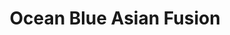 ---
layout: place
title: "Ocean Blue Asian Fusion"
permalink: /florida/clearwater/ocean-blue-asian-fusion.html
stateAbbr: FL
stateName: Florida
cityName: Clearwater
seo:
  name: "Ocean Blue Asian Fusion"
  type: Restaurant
  links: https://oceanbluesushi.com/
description: "Sushi, bento boxes & other Japanese dishes served in a small, bare-bones eatery. Ocean Blue Asian Fusion serves delicious sushi in Clearwater, Florida. Try fresh Japanese dishes for a great dining experience. Available for takeout, delivery, lunch, and dinner."
place_id: ChIJw7sGc3XuwogRlg-BSbU99yI
photos:
  - name: >-
      places/ChIJw7sGc3XuwogRlg-BSbU99yI/photos/AeeoHcKcjE1zy_7xZYYfB_nXrciSYZTMbkoCwJvLHGPjvmCIiWWAEE-KTjeou0KPO6lDD1U7p7LV1NG7LHecuT5FoWUZhKY-82qvDDhfrkCF1NWlTyT5BG0mPJpRfhNxjfNmwGW2ci2w3hTwgJsCJC9Wyj2XNpr9LBZasCjggk7EECOaQv1CTe1xD5l8noDim211ts80Ghrz8daM_diudYf7Yp-x6aV7ChWkA-rrJdAAvsunNnO2PiuvmzgbJUX3rRDGvkwsil0MLsz-CgxraHCszPD_j4PHbZueNA7dwwH3SnQJjQ
    widthPx: 1491
    heightPx: 1179
    authorAttributions:
      - displayName: Ocean Blue Asian Fusion
        uri: https://maps.google.com/maps/contrib/113911121034770684306
        photoUri: >-
          https://lh3.googleusercontent.com/a-/ALV-UjWnL96Tg9CeBGulNDNDSlkGA0RzMMeA4FRlzhXU79pfeW25gIc=s100-p-k-no-mo
    flagContentUri: >-
      https://www.google.com/local/imagery/report/?cb_client=maps_api_places.places_api&image_key=!1e10!2sAF1QipOm7kUuDKRl9K1TXniRhuMUXitHrTgbn_L2_mGE&hl=en-US
    googleMapsUri: >-
      https://www.google.com/maps/place//data=!3m4!1e2!3m2!1sAF1QipOm7kUuDKRl9K1TXniRhuMUXitHrTgbn_L2_mGE!2e10!4m2!3m1!1s0x88c2ee757306bbc3:0x22f73db549810f96
  - name: >-
      places/ChIJw7sGc3XuwogRlg-BSbU99yI/photos/AeeoHcKl3tJuC7GK5zinSO85pKeOgcFNnr4PQcshtlTkS-NUSOkki9ZQV-rPAgf5Bs2VIyWyfseUr8fMg3rvaETv6vUcnbIEW6Z08jZ_OTasTEZMSHuYe34ClcCWKH_qhVaSBC1XJtWUoQZUQEOGbhewW7tbL3-oxAA1RHzhc15SVvxSa5bR5E4EZLK7Digat-OR1PPbklNGfP8VzdfPCK37olpFX1bOKFR_bkuh77M3AG_K8mbTEVQgmTSZpVrgwrJtHLDZYrLyoeVZSm--ufamdT4rlqpUyXgji4iY3P4Yghsafg
    widthPx: 960
    heightPx: 720
    authorAttributions:
      - displayName: Ocean Blue Asian Fusion
        uri: https://maps.google.com/maps/contrib/113911121034770684306
        photoUri: >-
          https://lh3.googleusercontent.com/a-/ALV-UjWnL96Tg9CeBGulNDNDSlkGA0RzMMeA4FRlzhXU79pfeW25gIc=s100-p-k-no-mo
    flagContentUri: >-
      https://www.google.com/local/imagery/report/?cb_client=maps_api_places.places_api&image_key=!1e10!2sAF1QipO4wDr7E9MmQ3Vpdhz-vA9hwqni5P0ANH56WGrW&hl=en-US
    googleMapsUri: >-
      https://www.google.com/maps/place//data=!3m4!1e2!3m2!1sAF1QipO4wDr7E9MmQ3Vpdhz-vA9hwqni5P0ANH56WGrW!2e10!4m2!3m1!1s0x88c2ee757306bbc3:0x22f73db549810f96
  - name: >-
      places/ChIJw7sGc3XuwogRlg-BSbU99yI/photos/AeeoHcLJdxS6JSE39ysDFFzPkq14AJOC3omV1wVWAf4rbU8SWQ_9lkhWyhOkP7o6CtUhUt_IDWB4a38g7zruLjKWge5Q0dm91HqB5kS_X56T9Kp7Vymm9YzDY16-sNgI-oYhtSIkz-L7xPYBpV-YM7Kfd9zBbmywPzooB7eBCzlKNmjHN2bUcWPcfadxFHfdt0A2dnDkfYuGN0Di59BUM6YdhkQ4iISa5zofydeUNcbro6C1oJcv3TSB74IZFNsd3kvktG3tX7aMAbKjTh3R4PIe4woZhnGs7EC9Hz29HpcdpIOWiW138982oVT-KoKzqik7dlqbI9HfHcBhW7qMwuRjJDD8RHo3S_hrJwHGzDKbqDL0Bih2uIh98Kk6zE67WLoIL9HRhi7p_e3xXBhC9RoPaUXNXyBmqgav2plW7O5-JF4Rbg
    widthPx: 4000
    heightPx: 3000
    authorAttributions:
      - displayName: Thomas Seyfors
        uri: https://maps.google.com/maps/contrib/109351589230925055274
        photoUri: >-
          https://lh3.googleusercontent.com/a-/ALV-UjVASYUd70TonTSqirxQRPKAfOYhDHa8Q0D4qGL83U44wFE5a_OV=s100-p-k-no-mo
    flagContentUri: >-
      https://www.google.com/local/imagery/report/?cb_client=maps_api_places.places_api&image_key=!1e10!2sCIHM0ogKEICAgID96K-0Lg&hl=en-US
    googleMapsUri: >-
      https://www.google.com/maps/place//data=!3m4!1e2!3m2!1sCIHM0ogKEICAgID96K-0Lg!2e10!4m2!3m1!1s0x88c2ee757306bbc3:0x22f73db549810f96
  - name: >-
      places/ChIJw7sGc3XuwogRlg-BSbU99yI/photos/AeeoHcJof10XG1ui09ZastgsvpNByEsOaosKwOtWl7mZoiZ-nCdysSyXrxxJgmuleotZBCGG_JxLvN0Q0LiKLqzPPz1vLGPYPIqLCsejpZd3wdUzV33YGnf014OtWpxOHcvgl4q0kNRe-6UzJPszx2cVcTdvkWgTlntux7Guv4Rfm0jMKwPuSxAdAP8J4GtHTDS4-ht87MwUGRuue-7ROPlbyFtflPxkXFfs_MAH0RmNrdMM4LtHwrbC638jpGv1G9MoMPDx3rCBxQcJNO0Gwp7sDMIka9sl6MU2NiLymAZO8Di-6Q7--YZPZcVMgG6Xk4eHZRFrJO1_ecKuIZ3attADT4AO39b7W3MaxWaW1PAruL4F0da97QWCGYyO9Pw9CGeK4e-a0WQLZEVoR3d2FnIui7wyVrEMQOe3A6Bk_1PvYVM5FewG
    widthPx: 1920
    heightPx: 1080
    authorAttributions:
      - displayName: Bryan Flemings
        uri: https://maps.google.com/maps/contrib/104253042496230874010
        photoUri: >-
          https://lh3.googleusercontent.com/a/ACg8ocJZxeoIy4k7xhata0WPTOrvMgyTSIwMyh5fhPuyprlycyUTSw=s100-p-k-no-mo
    flagContentUri: >-
      https://www.google.com/local/imagery/report/?cb_client=maps_api_places.places_api&image_key=!1e10!2sCIHM0ogKEICAgICzzdrWrAE&hl=en-US
    googleMapsUri: >-
      https://www.google.com/maps/place//data=!3m4!1e2!3m2!1sCIHM0ogKEICAgICzzdrWrAE!2e10!4m2!3m1!1s0x88c2ee757306bbc3:0x22f73db549810f96
  - name: >-
      places/ChIJw7sGc3XuwogRlg-BSbU99yI/photos/AeeoHcKpHMLp0hrS-QoYsej0fOfY7z35dKQBIfTUeVbT02Q6zW8RrjxGV6jiEYCkv5Zqke-3U2rKlUHJKvc15sJe_jLyaDaCCrZN4rhylgfRO7djFTTwaTHvzR_ouCCB0zAXuMETnrrlDC8itkZSxo_Z1IdeSsU2Xkkh79imQuNX65r3TB8Ha-GWjulrl7q-1RdlC4Nivp5QO0ENaXzuy8f4PfJCBm4rD7fuTpP2VDF7nuNmeMPzG_uHPWDjC4bj_I5mcpNsiAntg3m4R9QT94FL-d4jv8gO17Z5y7NLIVo-UL5lr8jEV7gtpRdIX-1FRE2hr1Ovv6vFhHyISGmcQkjJA-Q054qOch-lt0if_S9X_7G21fb-jAHl_JO4nt9gTHZ5MtebIq1HTQRuJrv_RD8DZ8HEHIpJiXuKc0P4GHWqFuO-eg
    widthPx: 3024
    heightPx: 4032
    authorAttributions:
      - displayName: Lakeya Johnson
        uri: https://maps.google.com/maps/contrib/115407695420092445765
        photoUri: >-
          https://lh3.googleusercontent.com/a-/ALV-UjUfwVLPfSQoXt4t6xDBs_gXXWLhqEjWMjW0KOQGYJMkHnVJ4xY=s100-p-k-no-mo
    flagContentUri: >-
      https://www.google.com/local/imagery/report/?cb_client=maps_api_places.places_api&image_key=!1e10!2sCIHM0ogKEICAgIC9_5iKCQ&hl=en-US
    googleMapsUri: >-
      https://www.google.com/maps/place//data=!3m4!1e2!3m2!1sCIHM0ogKEICAgIC9_5iKCQ!2e10!4m2!3m1!1s0x88c2ee757306bbc3:0x22f73db549810f96
  - name: >-
      places/ChIJw7sGc3XuwogRlg-BSbU99yI/photos/AeeoHcLeFcEFDBkQX_dihyU4nKgchJemtH7v-wFf9CgZKlNAHOTZhVFHliV7V-l9hEFzHYL8DBMDLDa3Iyoy9t-RYL-tGqeBF6KytOnobAL79cIMtKZtnOiruzRDXn5rOeQqhtyiNQcFdpaHc_aiqSvGvldcF8TrdXs7wPAhijehzak54BW7moHAKX2l6IddX6RZAdVAl0aMPWRLS93Ph82t00S_d3TsvqvsgA_88GaZJ1UCdVYPygu9StN0MvzLE6q47y6UGKn2C0TQkWVqDh9zOEgR_uxL32sNhZawjWaAe7Q9F-ZfjAqmWlzOGkLhY7HzAFZ5uPeJw9AYj09PDKYzAmVWnURXyotGn7HON2XA6UloyJwUvxTlQ9Qm8-CKycpHUz57xi1cuFO3Ok3MHN7O2L3dxHz1_2GRP_tJThmSZbAzBTav
    widthPx: 4000
    heightPx: 3000
    authorAttributions:
      - displayName: Tootsie Nguyen
        uri: https://maps.google.com/maps/contrib/112108698643576613797
        photoUri: >-
          https://lh3.googleusercontent.com/a-/ALV-UjU4n27bJyA1jBgcPzfW0xDGgOba6i8Rm8-Uwat7jng9vZGQx7YvXw=s100-p-k-no-mo
    flagContentUri: >-
      https://www.google.com/local/imagery/report/?cb_client=maps_api_places.places_api&image_key=!1e10!2sCIHM0ogKEICAgIDdta-xmAE&hl=en-US
    googleMapsUri: >-
      https://www.google.com/maps/place//data=!3m4!1e2!3m2!1sCIHM0ogKEICAgIDdta-xmAE!2e10!4m2!3m1!1s0x88c2ee757306bbc3:0x22f73db549810f96
  - name: >-
      places/ChIJw7sGc3XuwogRlg-BSbU99yI/photos/AeeoHcItcZaz2x_sE9UYXILjdho-vZtwNnVTEX2M8E5jC7wH2TCeQwmKoav0ote5M_CeVBktBRaK0Gj25nekRp4zNwH5asda_yBBcx_lw-3jTdCqpdfzmo0cBC5Cr3FNclRqa_laWz6YkjiWXt7Rpsj3P4fLWveVtdPD4_lpd-QysT0-jGCdPRq-QU2Fvi70Xh9K1Y95UUIFxnAdLfwqhY9ukojhNKvLSVNOYMtgEKwnKeTrJoBWWUTXthLGlo7zrgVf6TK4H1ClfykfVJWZW9lrnjiE1R6VJ7E305b_xk95IN900mRqJM6qlfzutw1JkTgUuhLm2nTiDyDJsYXZJZQR9HZ47lmEGAB1YQNyN8uTYU7V4y0EneUzNkkA2-WqRi75t0lEwfbaN46mZCkGz8mvpadf3TzEMTx6MHYwwcIPQR89Ew
    widthPx: 3024
    heightPx: 4032
    authorAttributions:
      - displayName: Richard Gregorio
        uri: https://maps.google.com/maps/contrib/103697272307264121976
        photoUri: >-
          https://lh3.googleusercontent.com/a-/ALV-UjW6uPzrxvXJQKDzFe2Zto-HciAR0drFf5rn1aplFB6v4ObWZvng=s100-p-k-no-mo
    flagContentUri: >-
      https://www.google.com/local/imagery/report/?cb_client=maps_api_places.places_api&image_key=!1e10!2sCIHM0ogKEICAgICH0d3KSw&hl=en-US
    googleMapsUri: >-
      https://www.google.com/maps/place//data=!3m4!1e2!3m2!1sCIHM0ogKEICAgICH0d3KSw!2e10!4m2!3m1!1s0x88c2ee757306bbc3:0x22f73db549810f96
  - name: >-
      places/ChIJw7sGc3XuwogRlg-BSbU99yI/photos/AeeoHcLtp3Sx3x5XZdwhNLZUIp5RKkhrqvXvM1sCkQSHcfboYRYdX7v22XIWEY6b8GV5FJDD9CWvK2ctTvLgrLCyAN1iESyVGCwkveKLoTO97xPg8RxRiAxniAfe9iVI7NnpxWRrWFtCDtW6HZaSwkePFxKqH4eM2aDIluWoJ6sfk4J2gopMr-1vsTS7GsuoUdegJiLXDxgem-3F2xqJ3BnfI7Mwo-CCMvxtfY0pk16GTwOi5jiBAGykpkGiEMJcavzTBbcUybF3GpBuuwj8xwfCXrKuqUWLpjHchBK3EYei8eKR_9N6w7GesQ9aFs701qdd8C8iBkOIhDqyhkkyF1AWQxnDPbHlewSoE0DPQbnvupyYiy8nJlpp6hXnGWBqmSMqqn9XHE1ooBL_98AViMXeyeOVSVKkT-5DmmUrm-_wxj0
    widthPx: 3024
    heightPx: 4032
    authorAttributions:
      - displayName: michael ortega
        uri: https://maps.google.com/maps/contrib/109821358611579319751
        photoUri: >-
          https://lh3.googleusercontent.com/a-/ALV-UjVFtYly_JnC99bVD9wgW33W2kalhLZFyHQchCo3PDvjtm0d0-Cv=s100-p-k-no-mo
    flagContentUri: >-
      https://www.google.com/local/imagery/report/?cb_client=maps_api_places.places_api&image_key=!1e10!2sCIHM0ogKEICAgICkrej9Mw&hl=en-US
    googleMapsUri: >-
      https://www.google.com/maps/place//data=!3m4!1e2!3m2!1sCIHM0ogKEICAgICkrej9Mw!2e10!4m2!3m1!1s0x88c2ee757306bbc3:0x22f73db549810f96
  - name: >-
      places/ChIJw7sGc3XuwogRlg-BSbU99yI/photos/AeeoHcKG2dVqSAf82q_E0ttbWGyHz7_KJk1n-4A15xlt7LHED-mui_EDxL4DwAU__6xCXT8R7_wtTew84jb4MwtmAVu4ghW_hf8bfi0JF8rgQoRUWtZzFjkzmFw2uFJlCRvI2RAA2yjydipBYTr4RfpkUOsfoPflgPI_AfWDWUEpbg-O3nbYEurfw-hZx-CFEKEp_4KaLG6JMcuIA_NP7tA-bq--LoprzxwmORY806BTLRRd65DXvhpwPpV120hw6BgjB8A3zkv6T9tWvDgAOTInu7ppI5HhPTL_rkwCVNVbxhpAyJgKaBoDRKj_crPCpu9_U7ryKeItIdJjWrG8vmr67So5-cDvanknu1CiYS3m2sK_MiT3U9bvG9ia8M9d2S9sUCGzdxIonGhOLV8jX96LDEuDF-GfFFvTB0ddZqOg2tE
    widthPx: 3000
    heightPx: 4000
    authorAttributions:
      - displayName: Melissa Jean
        uri: https://maps.google.com/maps/contrib/107080660883717783186
        photoUri: >-
          https://lh3.googleusercontent.com/a-/ALV-UjVcSvTMIxgnbn167Rd2JP7ymSDaMSNIhpaI89DQG-gnVDc6yJNMOg=s100-p-k-no-mo
    flagContentUri: >-
      https://www.google.com/local/imagery/report/?cb_client=maps_api_places.places_api&image_key=!1e10!2sCIHM0ogKEICAgICt-O-ESA&hl=en-US
    googleMapsUri: >-
      https://www.google.com/maps/place//data=!3m4!1e2!3m2!1sCIHM0ogKEICAgICt-O-ESA!2e10!4m2!3m1!1s0x88c2ee757306bbc3:0x22f73db549810f96
  - name: >-
      places/ChIJw7sGc3XuwogRlg-BSbU99yI/photos/AeeoHcL2svXggd-6J8p1y_HZ8n5PSZCgRYw5FQkVwQToCywJy_j0asC6j22NTVU4GreyrRbMBlbr794cjBbq7Ob5Skmp-GqyfX2bDiIAvfLO3BJSxlrkjULRNl26CXpi7Pc44LV0uLTglVOmucU0uedEIV8A6-qPA5-LAIjfuzhp91ZqQJOm19Sqk4gIYPEjP73xUkmc9GcDdamyXDL-AYLmBTNatszmpC0PMh9jxy6SsnxADc15jE_tl4TL57tY7znW9xy7KJ4C-nzCJruLuo52tDWwTm3SymQS-akTqUUwjzwJ8OgAs3uGrGC1ekoPlJZNNu1lP7y7PMhaGJatM2rB7B5ThhaN7523XNW9Q3JTHvZcgWS_hDT6eLdxtS2_9FKzftE0g5hf7Gnk1OLPz6gLpaiLeO_1kHOG_O275b1QTdMOr04
    widthPx: 3000
    heightPx: 4000
    authorAttributions:
      - displayName: Thomas Seyfors
        uri: https://maps.google.com/maps/contrib/109351589230925055274
        photoUri: >-
          https://lh3.googleusercontent.com/a-/ALV-UjVASYUd70TonTSqirxQRPKAfOYhDHa8Q0D4qGL83U44wFE5a_OV=s100-p-k-no-mo
    flagContentUri: >-
      https://www.google.com/local/imagery/report/?cb_client=maps_api_places.places_api&image_key=!1e10!2sCIHM0ogKEICAgID96K-07gE&hl=en-US
    googleMapsUri: >-
      https://www.google.com/maps/place//data=!3m4!1e2!3m2!1sCIHM0ogKEICAgID96K-07gE!2e10!4m2!3m1!1s0x88c2ee757306bbc3:0x22f73db549810f96
address: 2475 McMullen Booth Rd ste m, Clearwater, FL 33759, USA
street: 2475 McMullen Booth Rd ste m
city: Clearwater
state: FL
zip: '33759'
country: USA
neighborhood: null
latitude: '28.011410'
longitude: '-82.710807'
accessibility_options:
  wheelchairAccessibleParking: true
  wheelchairAccessibleEntrance: true
  wheelchairAccessibleRestroom: true
  wheelchairAccessibleSeating: true
business_status: OPERATIONAL
name: Ocean Blue Asian Fusion
google_maps_links:
  directionsUri: >-
    https://www.google.com/maps/dir//''/data=!4m7!4m6!1m1!4e2!1m2!1m1!1s0x88c2ee757306bbc3:0x22f73db549810f96!3e0
  placeUri: https://maps.google.com/?cid=2519550365368651670
  writeAReviewUri: >-
    https://www.google.com/maps/place//data=!4m3!3m2!1s0x88c2ee757306bbc3:0x22f73db549810f96!12e1
  reviewsUri: >-
    https://www.google.com/maps/place//data=!4m4!3m3!1s0x88c2ee757306bbc3:0x22f73db549810f96!9m1!1b1
  photosUri: >-
    https://www.google.com/maps/place//data=!4m3!3m2!1s0x88c2ee757306bbc3:0x22f73db549810f96!10e5
primary_type: Sushi Restaurant
opening_hours:
  regular: null
  current: null
secondary_opening_hours:
  regular:
    weekdayDescriptions: null
    type: null
  current:
    weekdayDescriptions: null
    type: null
phone: (727) 791-6640
price_level: PRICE_LEVEL_MODERATE
price_range: $20 &ndash; $30
rating: '4.5'
rating_count: 609
website: https://oceanbluesushi.com/
reviews:
  - name: >-
      places/ChIJw7sGc3XuwogRlg-BSbU99yI/reviews/ChdDSUhNMG9nS0VJQ0FnSUNIMGUyY2pRRRAB
    relativePublishTimeDescription: 7 months ago
    rating: 4
    text:
      text: >-
        The sushi was pretty good. They all came fried for some reason. The
        scallop rice was absolutely delicious. The seaweed salad was very good
        as well. I would order from this place again. My family and I got a
        delivery so the food was not hot when it arrived. Wasn’t really
        expecting it to be hot but at least room temperature. It was pretty
        expensive. The udon noodles, were ok. There was not much flavor to them
        and the broccoli was undercooked, and the carrots were also undercooked
        as well. The miso soup was super salty. The sushi was really good
        though.
      languageCode: en
    originalText:
      text: >-
        The sushi was pretty good. They all came fried for some reason. The
        scallop rice was absolutely delicious. The seaweed salad was very good
        as well. I would order from this place again. My family and I got a
        delivery so the food was not hot when it arrived. Wasn’t really
        expecting it to be hot but at least room temperature. It was pretty
        expensive. The udon noodles, were ok. There was not much flavor to them
        and the broccoli was undercooked, and the carrots were also undercooked
        as well. The miso soup was super salty. The sushi was really good
        though.
      languageCode: en
    authorAttribution:
      displayName: Richard Gregorio
      uri: https://www.google.com/maps/contrib/103697272307264121976/reviews
      photoUri: >-
        https://lh3.googleusercontent.com/a-/ALV-UjW6uPzrxvXJQKDzFe2Zto-HciAR0drFf5rn1aplFB6v4ObWZvng=s128-c0x00000000-cc-rp-mo-ba5
    publishTime: '2024-09-05T23:13:21.294853Z'
    flagContentUri: >-
      https://www.google.com/local/review/rap/report?postId=ChdDSUhNMG9nS0VJQ0FnSUNIMGUyY2pRRRAB&d=17924085&t=1
    googleMapsUri: >-
      https://www.google.com/maps/reviews/data=!4m6!14m5!1m4!2m3!1sChdDSUhNMG9nS0VJQ0FnSUNIMGUyY2pRRRAB!2m1!1s0x88c2ee757306bbc3:0x22f73db549810f96
  - name: >-
      places/ChIJw7sGc3XuwogRlg-BSbU99yI/reviews/ChdDSUhNMG9nS0VJQ0FnTUN3dE1paGx3RRAB
    relativePublishTimeDescription: 4 weeks ago
    rating: 5
    text:
      text: >-
        The sashimi was AMAZING!!!!! We also were able to create our own sushi
        roll and it was delicious and fun!
      languageCode: en
    originalText:
      text: >-
        The sashimi was AMAZING!!!!! We also were able to create our own sushi
        roll and it was delicious and fun!
      languageCode: en
    authorAttribution:
      displayName: dee
      uri: https://www.google.com/maps/contrib/100668627004418454736/reviews
      photoUri: >-
        https://lh3.googleusercontent.com/a-/ALV-UjUPpP1q2vgQpNF0M1FzFGDueqROZJ72fb6GxaZaZX3q6DmMfil0=s128-c0x00000000-cc-rp-mo-ba2
    publishTime: '2025-03-16T22:08:57.125881Z'
    flagContentUri: >-
      https://www.google.com/local/review/rap/report?postId=ChdDSUhNMG9nS0VJQ0FnTUN3dE1paGx3RRAB&d=17924085&t=1
    googleMapsUri: >-
      https://www.google.com/maps/reviews/data=!4m6!14m5!1m4!2m3!1sChdDSUhNMG9nS0VJQ0FnTUN3dE1paGx3RRAB!2m1!1s0x88c2ee757306bbc3:0x22f73db549810f96
  - name: >-
      places/ChIJw7sGc3XuwogRlg-BSbU99yI/reviews/ChdDSUhNMG9nS0VJQ0FnSUQ5NlB1OC13RRAB
    relativePublishTimeDescription: a year ago
    rating: 5
    text:
      text: >-
        What a wonderful place to have dinner. My girlfriend and I ate here this
        past Saturday and everything was amazing. Our server was very attentive
        and the sushi chefs were awesome. We ordered 4 different sushi rolls and
        a few appetizers to try everything out. Everything was great! We will
        definitely be coming back again!
      languageCode: en
    originalText:
      text: >-
        What a wonderful place to have dinner. My girlfriend and I ate here this
        past Saturday and everything was amazing. Our server was very attentive
        and the sushi chefs were awesome. We ordered 4 different sushi rolls and
        a few appetizers to try everything out. Everything was great! We will
        definitely be coming back again!
      languageCode: en
    authorAttribution:
      displayName: Thomas Seyfors
      uri: https://www.google.com/maps/contrib/109351589230925055274/reviews
      photoUri: >-
        https://lh3.googleusercontent.com/a-/ALV-UjVASYUd70TonTSqirxQRPKAfOYhDHa8Q0D4qGL83U44wFE5a_OV=s128-c0x00000000-cc-rp-mo-ba4
    publishTime: '2024-03-12T22:18:48.698636Z'
    flagContentUri: >-
      https://www.google.com/local/review/rap/report?postId=ChdDSUhNMG9nS0VJQ0FnSUQ5NlB1OC13RRAB&d=17924085&t=1
    googleMapsUri: >-
      https://www.google.com/maps/reviews/data=!4m6!14m5!1m4!2m3!1sChdDSUhNMG9nS0VJQ0FnSUQ5NlB1OC13RRAB!2m1!1s0x88c2ee757306bbc3:0x22f73db549810f96
  - name: >-
      places/ChIJw7sGc3XuwogRlg-BSbU99yI/reviews/ChdDSUhNMG9nS0VJQ0FnSUM5XzVpS3NRRRAB
    relativePublishTimeDescription: a year ago
    rating: 5
    text:
      text: >-
        My first time here and I’m glad I came. I had the Spicy Seafood Ramen
        and it was delicious. The broth was so flavorful. The scallops and
        shrimp were cooked perfectly. The broth stayed hot the entire meal. It
        was AWESOME! Service was fast and friendly. I can’t wait to go back.
      languageCode: en
    originalText:
      text: >-
        My first time here and I’m glad I came. I had the Spicy Seafood Ramen
        and it was delicious. The broth was so flavorful. The scallops and
        shrimp were cooked perfectly. The broth stayed hot the entire meal. It
        was AWESOME! Service was fast and friendly. I can’t wait to go back.
      languageCode: en
    authorAttribution:
      displayName: Lakeya Johnson
      uri: https://www.google.com/maps/contrib/115407695420092445765/reviews
      photoUri: >-
        https://lh3.googleusercontent.com/a-/ALV-UjUfwVLPfSQoXt4t6xDBs_gXXWLhqEjWMjW0KOQGYJMkHnVJ4xY=s128-c0x00000000-cc-rp-mo-ba4
    publishTime: '2024-03-11T20:55:46.797850Z'
    flagContentUri: >-
      https://www.google.com/local/review/rap/report?postId=ChdDSUhNMG9nS0VJQ0FnSUM5XzVpS3NRRRAB&d=17924085&t=1
    googleMapsUri: >-
      https://www.google.com/maps/reviews/data=!4m6!14m5!1m4!2m3!1sChdDSUhNMG9nS0VJQ0FnSUM5XzVpS3NRRRAB!2m1!1s0x88c2ee757306bbc3:0x22f73db549810f96
  - name: >-
      places/ChIJw7sGc3XuwogRlg-BSbU99yI/reviews/ChZDSUhNMG9nS0VJQ0FnSUN6emRyV1RBEAE
    relativePublishTimeDescription: 10 months ago
    rating: 5
    text:
      text: >-
        Open later than other sushi spots!

        Breading is a little bit thick on rolls.

        Vast knowledge & variety of Sake.  If u like dry, filtered style; 'Ozeki
        sake "Karatamba" - dry wave', is the way to go!

        Lots of seating areas, hidden gem!  Fish tank for kids, lots of TV's for
        sports...  & super friendly.


        Will be back to try more
      languageCode: en
    originalText:
      text: >-
        Open later than other sushi spots!

        Breading is a little bit thick on rolls.

        Vast knowledge & variety of Sake.  If u like dry, filtered style; 'Ozeki
        sake "Karatamba" - dry wave', is the way to go!

        Lots of seating areas, hidden gem!  Fish tank for kids, lots of TV's for
        sports...  & super friendly.


        Will be back to try more
      languageCode: en
    authorAttribution:
      displayName: Bryan Flemings
      uri: https://www.google.com/maps/contrib/104253042496230874010/reviews
      photoUri: >-
        https://lh3.googleusercontent.com/a/ACg8ocJZxeoIy4k7xhata0WPTOrvMgyTSIwMyh5fhPuyprlycyUTSw=s128-c0x00000000-cc-rp-mo-ba3
    publishTime: '2024-06-04T01:49:05.811355Z'
    flagContentUri: >-
      https://www.google.com/local/review/rap/report?postId=ChZDSUhNMG9nS0VJQ0FnSUN6emRyV1RBEAE&d=17924085&t=1
    googleMapsUri: >-
      https://www.google.com/maps/reviews/data=!4m6!14m5!1m4!2m3!1sChZDSUhNMG9nS0VJQ0FnSUN6emRyV1RBEAE!2m1!1s0x88c2ee757306bbc3:0x22f73db549810f96
parking_options:
  freeParkingLot: true
  freeStreetParking: true
  valetParking: false
payment_options:
  acceptsCreditCards: true
  acceptsDebitCards: true
  acceptsCashOnly: false
allow_dogs: null
curbside_pickup: null
delivery: true
dine_in: true
good_for_children: true
good_for_groups: true
good_for_sports: null
live_music: false
menu_for_children: null
outdoor_seating: false
reservable: true
restroom: true
serves_beer: true
serves_breakfast: false
serves_brunch: false
serves_cocktails: true
serves_coffee: false
serves_dinner: true
serves_dessert: true
serves_lunch: true
serves_vegetarian_food: true
serves_wine: true
takeout: true
summary: >-
  Sushi, bento boxes & other Japanese dishes served in a small, bare-bones
  eatery.

---